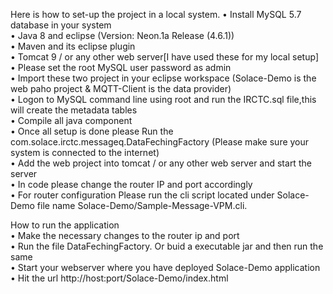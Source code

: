  Here is how to set-up the project in a local system.
•	Install MySQL 5.7 database in your system                                                                               
•	Java 8 and eclipse (Version: Neon.1a Release (4.6.1))                                                                                   
•	Maven and its eclipse plugin                                                                                                       
•	Tomcat 9 / or any other web server[I have used these for my local setup]                                                       
•	Please set the root MySQL user password as admin                                                                                  
•	Import these two project in your eclipse workspace (Solace-Demo is the web paho project & MQTT-Client is the data provider)             
•	Logon to MySQL command line using root and run the IRCTC.sql file,this will create the metadata tables                                   
•	Compile all java component                                                                                                              
•	Once all setup is done please Run the com.solace.irctc.messageq.DataFechingFactory (Please make sure your system is connected to the internet)                                                                                                                                
•	Add the web project into tomcat / or any other web server and start the server                                                          
•	In code please change the router IP and port accordingly                                                                                
•	For router configuration Please run the cli script located under Solace-Demo file name Solace-Demo/Sample-Message-VPM.cli.               

How to run the application                                                                                                                
•	Make the necessary changes to the router ip and port                                                                                   
•	Run the file DataFechingFactory. Or buid a executable jar and then run the same                                                         
•	Start your webserver where you have deployed Solace-Demo application                                                                    
•	Hit the url http://host:port/Solace-Demo/index.html                                                                                      
